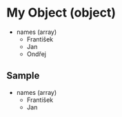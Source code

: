 # My Object (object)

- names (array)
    - František
    - Jan
    - Ondřej

## Sample

- names (array)
    - František
    - Jan
